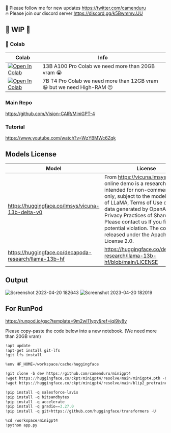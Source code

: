 🐣 Please follow me for new updates https://twitter.com/camenduru <br />
🔥 Please join our discord server https://discord.gg/k5BwmmvJJU

## 🚦 WIP 🚦

### 🦒 Colab

| Colab | Info
| --- | --- |
[![Open In Colab](https://colab.research.google.com/assets/colab-badge.svg)](https://colab.research.google.com/github/camenduru/MiniGPT-4-colab/blob/main/minigpt4_colab.ipynb) | 13B A100 Pro Colab we need more than 20GB vram 😭
[![Open In Colab](https://colab.research.google.com/assets/colab-badge.svg)](https://colab.research.google.com/github/camenduru/MiniGPT-4-colab/blob/main/minigpt4_7b_colab.ipynb) | 7B T4 Pro Colab we need more than 12GB vram 😀 but we need High-RAM 😐

### Main Repo
https://github.com/Vision-CAIR/MiniGPT-4

### Tutorial
https://www.youtube.com/watch?v=WzYBMWc6Zqk

## Models License
| Model | License
| --- | --- |
https://huggingface.co/lmsys/vicuna-13b-delta-v0 | From https://vicuna.lmsys.org: The online demo is a research preview intended for non-commercial use only, subject to the model [License](https://github.com/facebookresearch/llama/blob/main/MODEL_CARD.md) of LLaMA, Terms of Use of the data generated by OpenAI, and Privacy Practices of ShareGPT. Please contact us If you find any potential violation. The code is released under the Apache License 2.0.
https://huggingface.co/decapoda-research/llama-13b-hf | https://huggingface.co/decapoda-research/llama-13b-hf/blob/main/LICENSE

## Output

![Screenshot 2023-04-20 182643](https://user-images.githubusercontent.com/54370274/233425725-c768f6f3-5e84-4720-85c1-d5e2390cdea8.png)
![Screenshot 2023-04-20 182019](https://user-images.githubusercontent.com/54370274/233426283-5f3cf719-a84b-42f3-a575-836bbb3d2521.png)

## For RunPod
https://runpod.io/gsc?template=9m2wl11ypy&ref=iqi9iy8y

Please copy-paste the code below into a new notebook. (We need more than 20GB vram)
```py
!apt update
!apt-get install git-lfs
!git lfs install

%env HF_HOME=/workspace/cache/huggingface

!git clone -b dev https://github.com/camenduru/minigpt4
!wget https://huggingface.co/ckpt/minigpt4/resolve/main/minigpt4.pth -O /workspace/minigpt4/checkpoint.pth
!wget https://huggingface.co/ckpt/minigpt4/resolve/main/blip2_pretrained_flant5xxl.pth -O /workspace/minigpt4/blip2_pretrained_flant5xxl.pth

!pip install -q salesforce-lavis
!pip install -q bitsandbytes
!pip install -q accelerate
!pip install -q gradio==3.27.0
!pip install -q git+https://github.com/huggingface/transformers -U

%cd /workspace/minigpt4
!python app.py
```

